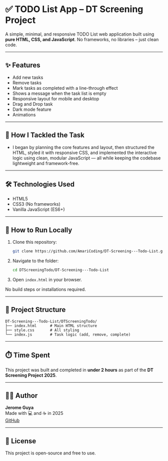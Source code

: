 # ✅ TODO List App – DT Screening Project

A simple, minimal, and responsive TODO List web application built using **pure HTML, CSS, and JavaScript**. No frameworks, no libraries – just clean code.

---

## ✨ Features

- Add new tasks
- Remove tasks
- Mark tasks as completed with a line-through effect
- Shows a message when the task list is empty
- Responsive layout for mobile and desktop
- Drag and Drop task
- Dark mode feature
- Animations

---

## 🧠 How I Tackled the Task
- I began by planning the core features and layout, then structured the HTML, styled it with responsive CSS, and implemented the interactive logic using clean, modular JavaScript — all while keeping the codebase lightweight and framework-free.

--- 

## 🛠️ Technologies Used

- HTML5
- CSS3 (No frameworks)
- Vanilla JavaScript (ES6+)

---

## 🚀 How to Run Locally

1. Clone this repository:
   ```bash
   git clone https://github.com/AmariCoding/DT-Screening---Todo-List.git
   ```
2. Navigate to the folder:
   ```bash
   cd DTScreeningTodo/DT-Screening---Todo-List
   ```
3. Open `index.html` in your browser.

No build steps or installations required.

---

## 📁 Project Structure

```
DT-Screening---Todo-List/DTScreeningTodo/
├── index.html      # Main HTML structure
├── style.css       # All styling
└── index.js        # Task logic (add, remove, complete)
```

---

## ⏱️ Time Spent

This project was built and completed in **under 2 hours** as part of the **DT Screening Project 2025**.

---

## 👨‍💻 Author

**Jerome Guya**  
Made with 💻 and ☕ in 2025  
[GitHub](https://github.com/AmariCoding) <!-- Update with your GitHub if desired -->

---

## 📄 License

This project is open-source and free to use.

